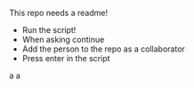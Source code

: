 This repo needs a readme!

* Run the script!
* When asking continue
* Add the person to the repo as a collaborator
* Press enter in the script

a
a
